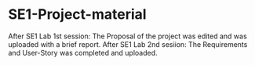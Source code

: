 # SE1-Project-material
After SE1 Lab 1st session: The Proposal of the project was edited and was uploaded with a brief report.
After SE1 Lab 2nd sesiion: The Requirements and User-Story was completed and uploaded.
